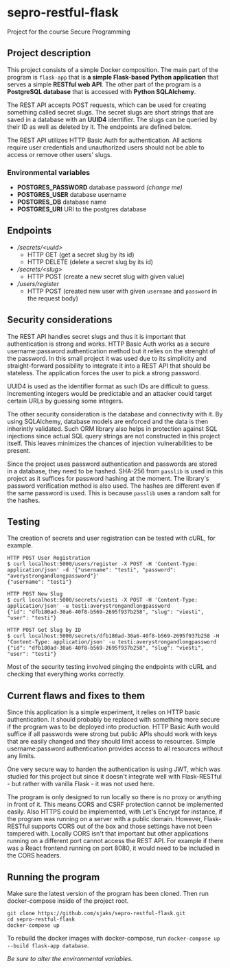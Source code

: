 # sepro-restful-flask
Project for the course Secure Programming

## Project description
This project consists of a simple Docker composition. The main part of the program is `flask-app` that is **a simple Flask-based Python application** that serves a simple **RESTful web API**. The other part of the program is a **PostgreSQL database** that is accessed with **Python SQLAlchemy**.

The REST API accepts POST requests, which can be used for creating something called secret slugs. The secret slugs are short strings that are saved in a database with an **UUID4** identifier. The slugs can be queried by their ID as well as deleted by it. The endpoints are defined below.

The REST API utilizes HTTP Basic Auth for authentication. All actions require user credentials and unauthorized users should not be able to access or remove other users' slugs.

### Environmental variables

- **POSTGRES_PASSWORD** database password *(change me)*
- **POSTGRES_USER** database username
- **POSTGRES_DB** database name
- **POSTGRES_URI** URI to the postgres database

## Endpoints

- */secrets/\<uuid\>*
    - HTTP GET (get a secret slug by its id)
    - HTTP DELETE (delete a secret slug by its id)
- */secrets/\<slug\>*
    - HTTP POST (create a new secret slug with given value)
- */users/register*
    - HTTP POST (created new user with given `username` and `password` in the request body)

## Security considerations
The REST API handles secret slugs and thus it is important that authentication is strong and works. HTTP Basic Auth works as a secure username:password authentication method but it relies on the strenght of the password. In this small project it was used due to its simplicity and straight-forward possibility to integrate it into a REST API that should be stateless. The application forces the user to pick a strong password.

UUID4 is used as the identifier format as such IDs are difficult to guess. Incrementing integers would be predictable and an attacker could target certain URLs by guessing some integers.

The other security consideration is the database and connectivity with it. By using SQLAlchemy, database models are enforced and the data is then inherintly validated. Such ORM library also helps in protection against SQL injections since actual SQL query strings are not constructed in this project itself. This leaves minimizes the chances of injection vulnerabilities to be present.

Since the project uses password authentication and passwords are stored in a database,
they need to be hashed. SHA-256 from `passlib` is used in this project as it suffices
for password hashing at the moment. The library's password verification method is also
used. The hashes are different even if the same password is used. This is because `passlib` uses a random salt for the hashes.

## Testing
The creation of secrets and user registration can be tested with cURL, for example.
```
HTTP POST User Registration
$ curl localhost:5000/users/register -X POST -H 'Content-Type: application/json' -d '{"username": "testi", "password": "averystrongandlongpassword"}'
{"username": "testi"}

HTTP POST New Slug
$ curl localhost:5000/secrets/viesti -X POST -H 'Content-Type: application/json' -u testi:averystrongandlongpassword
{"id": "dfb180ad-30a6-40f8-b569-2695f937b258", "slug": "viesti", "user": "testi"}

HTTP POST Get Slug by ID
$ curl localhost:5000/secrets/dfb180ad-30a6-40f8-b569-2695f937b258 -H 'Content-Type: application/json' -u testi:averystrongandlongpassword
{"id": "dfb180ad-30a6-40f8-b569-2695f937b258", "slug": "viesti", "user": "testi"}
```
Most of the security testing involved pinging the endpoints with cURL and checking that everything works correctly.

## Current flaws and fixes to them
Since this application is a simple experiment, it relies on HTTP basic authentication. It should probably be replaced with something more secure if the program was to be deployed into production. HTTP Basic Auth would suffice if all passwords were strong but public APIs should work with keys that are easily changed and they should limit access to resources. Simple username:password authentication provides access to all resources without any limits.

One very secure way to harden the authentication is using JWT, which was studied for this project but since it doesn't integrate well with Flask-RESTful - but rather with vanilla Flask - it was not used here.

The program is only designed to run locally so there is no proxy or anything in front of it. This means CORS and CSRF protection cannot be implemented easily.
Also HTTPS could be implemented, with Let's Encrypt for instance, if the program was running on a server with a public domain. However, Flask-RESTful supports
CORS out of the box and those settings have not been tampered with. Locally CORS isn't that important but other applications running on a different port cannot
access the REST API. For example if there was a React frontend running on port 8080, it would need to be included in the CORS headers.

## Running the program
Make sure the latest version of the program has been cloned.
Then run docker-compose inside of the project root.
```
git clone https://github.com/sjaks/sepro-restful-flask.git
cd sepro-restful-flask
docker-compose up
```
To rebuild the docker images with docker-compose,
run `docker-compose up --build flask-app database`.

*Be sure to alter the environmental variables.*
